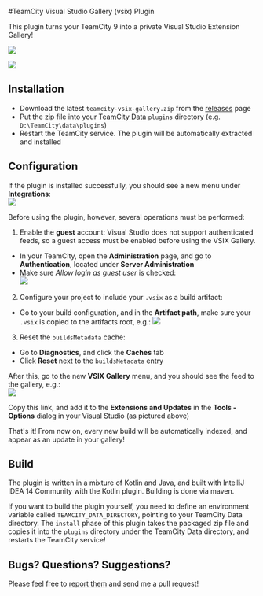 
#TeamCity Visual Studio Gallery (vsix) Plugin

This plugin turns your TeamCity 9 into a private Visual Studio Extension Gallery!

![](http://i.imgur.com/NeUKH1A.png)

![](http://i.imgur.com/8pI0IMh.png)

## Installation

* Download the latest `teamcity-vsix-gallery.zip` from the [releases](../..//releases) page
* Put the zip file into your [TeamCity Data](https://confluence.jetbrains.com/display/TCD9/TeamCity+Data+Directory) `plugins` directory (e.g. `D:\TeamCity\data\plugins`)
* Restart the TeamCity service. The plugin will be automatically extracted and installed

## Configuration

If the plugin is installed successfully, you should see a new menu under **Integrations**:  
![](http://i.imgur.com/0qmnL8Y.png)

Before using the plugin, however, several operations must be performed:

1. Enable the **guest** account: Visual Studio does not support authenticated feeds, so a guest access must be enabled before using the VSIX Gallery.
  * In your TeamCity, open the **Administration** page, and go to **Authentication**, located under **Server Administration**
  * Make sure *Allow login as guest user* is checked:  
  ![](http://i.imgur.com/2MSK4cO.png)
  
2. Configure your project to include your `.vsix` as a build artifact:
  * Go to your build configuration, and in the **Artifact path**, make sure your `.vsix` is copied to the artifacts root, e.g.:
  ![](http://i.imgur.com/6eYH1vt.png)

3. Reset the `buildsMetadata` cache:
  * Go to **Diagnostics**, and click the **Caches** tab
  * Click **Reset** next to the `buildsMetadata` entry

After this, go to the new **VSIX Gallery** menu, and you should see the feed to the gallery, e.g.:  
![](http://i.imgur.com/36Wgi8x.png)

Copy this link, and add it to the **Extensions and Updates** in the **Tools - Options** dialog in your Visual Studio (as pictured above)

That's it! From now on, every new build will be automatically indexed, and appear as an update in your gallery! 

## Build

The plugin is written in a mixture of Kotlin and Java, and built with IntelliJ IDEA 14 Community with the Kotlin plugin.
Building is done via maven.

If you want to build the plugin yourself, you need to define an environment variable called `TEAMCITY_DATA_DIRECTORY`, pointing to your TeamCity Data directory.
The `install` phase of this plugin takes the packaged zip file and copies it into the `plugins` directory under the TeamCity Data directory, and restarts the TeamCity service!

## Bugs? Questions? Suggestions?

Please feel free to [report them](../../issues) and send me a pull request!

